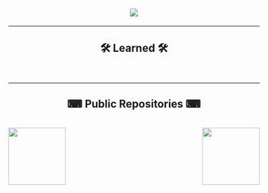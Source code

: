<h1 align="center">
    <img src="https://readme-typing-svg.herokuapp.com/?lines=Hello;I+am+Zastinian&color=F70707&center=true&size=30">
</h1>

<hr>
<h2 align="center">🛠 Learned 🛠</h2>
<br>
<p align="center">

</p>

<hr>

<h2 align="center">⌨ Public Repositories ⌨</h2>

<br>
<div width="100%" align="center">
  <a align="left" href="https://github.com/Zastinian/Discord-Bot-Template" title="Discord-Bot-Template"><img align="left" height="115" src="https://github-readme-stats.vercel.app/api/pin/?username=Zastinian&repo=Discord-Bot-Template&theme=react&border_color=61dafb&border_radius=10"></a><a align="right" href="https://github.com/Zastinian/Esmile-Langs" title="Esmile-Langs"><img align="right" height="115" src="https://github-readme-stats.vercel.app/api/pin/?username=Zastinian&repo=Esmile-Langs&theme=react&border_color=61dafb&border_radius=10"></a>
</div>
